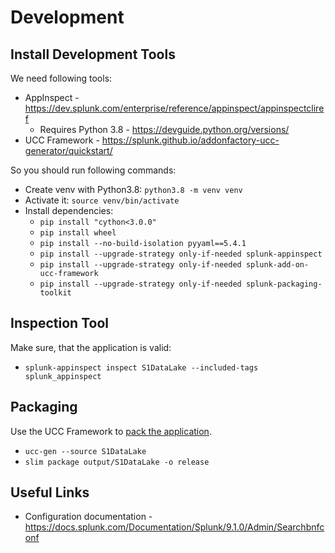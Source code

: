 # Development

## Install Development Tools

We need following tools:
* AppInspect - https://dev.splunk.com/enterprise/reference/appinspect/appinspectcliref
  * Requires Python 3.8 - https://devguide.python.org/versions/
* UCC Framework - https://splunk.github.io/addonfactory-ucc-generator/quickstart/

So you should run following commands:

* Create venv with Python3.8: `python3.8 -m venv venv`
* Activate it: `source venv/bin/activate`
* Install dependencies:
  * `pip install "cython<3.0.0"`
  * `pip install wheel`
  * `pip install --no-build-isolation pyyaml==5.4.1`
  * `pip install --upgrade-strategy only-if-needed splunk-appinspect`
  * `pip install --upgrade-strategy only-if-needed splunk-add-on-ucc-framework`
  * `pip install --upgrade-strategy only-if-needed splunk-packaging-toolkit`

## Inspection Tool

Make sure, that the application is valid:
* `splunk-appinspect inspect S1DataLake --included-tags splunk_appinspect`

## Packaging

Use the UCC Framework to [pack the application](https://splunk.github.io/addonfactory-ucc-generator/quickstart/#build-already-existing-add-on).
* `ucc-gen --source S1DataLake`
* `slim package output/S1DataLake -o release`

## Useful Links

* Configuration documentation - https://docs.splunk.com/Documentation/Splunk/9.1.0/Admin/Searchbnfconf
